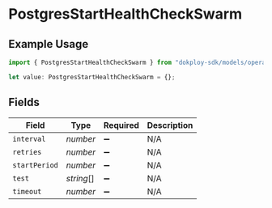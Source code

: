 # PostgresStartHealthCheckSwarm

## Example Usage

```typescript
import { PostgresStartHealthCheckSwarm } from "dokploy-sdk/models/operations";

let value: PostgresStartHealthCheckSwarm = {};
```

## Fields

| Field              | Type               | Required           | Description        |
| ------------------ | ------------------ | ------------------ | ------------------ |
| `interval`         | *number*           | :heavy_minus_sign: | N/A                |
| `retries`          | *number*           | :heavy_minus_sign: | N/A                |
| `startPeriod`      | *number*           | :heavy_minus_sign: | N/A                |
| `test`             | *string*[]         | :heavy_minus_sign: | N/A                |
| `timeout`          | *number*           | :heavy_minus_sign: | N/A                |
